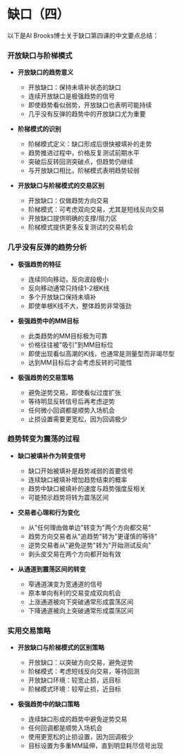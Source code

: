 # 缺口（四）

以下是Al Brooks博士关于缺口第四课的中文要点总结：

### 开放缺口与阶梯模式
- **开放缺口的趋势意义**
  - 开放缺口：保持未填补状态的缺口
  - 连续开放缺口是极强趋势的信号
  - 即使趋势看似弱势，开放缺口也表明可能持续
  - 几乎没有反弹的趋势中的开放缺口尤为重要

- **阶梯模式的识别**
  - 阶梯模式定义：缺口形成后很快被填补的走势
  - 趋势推进过程中，价格反复测试前期水平
  - 突破后反转回测突破点，但趋势仍继续
  - 与开放缺口相比，阶梯模式表明趋势较弱

- **开放缺口与阶梯模式的交易区别**
  - 开放缺口：仅做趋势方向交易
  - 阶梯模式：可考虑双向交易，尤其是短线反向交易
  - 开放缺口提供明确的支撑/阻力区
  - 阶梯模式提供更多反复测试的交易机会

### 几乎没有反弹的趋势分析
- **极强趋势的特征**
  - 连续同向移动，反向波段极小
  - 反向移动通常只持续1-2根K线
  - 多个开放缺口保持未填补
  - 即使单根K线不大，整体趋势非常强劲

- **极强趋势中的MM目标**
  - 此类趋势的MM目标极为可靠
  - 价格往往被"吸引"到MM目标位
  - 即使出现看似高潮的K线，也通常是测量型而非竭尽型
  - 达到MM目标后才会考虑反转的可能性

- **极强趋势的交易策略**
  - 避免逆势交易，即使看似过度扩张
  - 等待明显反转信号后再考虑逆势
  - 任何微小回调都是顺势入场机会
  - 止损设置需要更宽松，因为回调极少

### 趋势转变为震荡的过程
- **缺口被填补作为转变信号**
  - 缺口开始被填补是趋势减弱的首要信号
  - 连续缺口被填补增加趋势结束的概率
  - 趋势中缺口被填补的速度与趋势强度反相关
  - 可能预示趋势将转为震荡区间

- **交易者心理和行为变化**
  - 从"任何理由做单边"转变为"两个方向都交易"
  - 趋势方向交易者从"追趋势"转为"更谨慎的等待"
  - 逆势交易者从"避免逆势"转为"开始测试反向"
  - 剥头皮交易在两个方向都开始有效

- **从通道到震荡区间的转变**
  - 窄通道演变为宽通道的信号
  - 原本单向有利的交易变成双向机会
  - 上涨通道被向下突破通常形成震荡区间
  - 下降通道被向上突破通常形成震荡区间 

### 实用交易策略
- **开放缺口与阶梯模式的区别策略**
  - 开放缺口：以突破方向交易，避免逆势
  - 阶梯模式：考虑短线反向交易，等待回测
  - 开放缺口环境：较宽止损，远目标
  - 阶梯模式环境：较窄止损，近目标

- **极强趋势中的缺口策略**
  - 连续缺口形成的趋势中避免逆势交易
  - 任何回调都是顺势入场机会
  - 使用更宽松的止损设置，因为回调极少
  - 目标设置为多重MM延伸，直到明显耗尽信号出现 